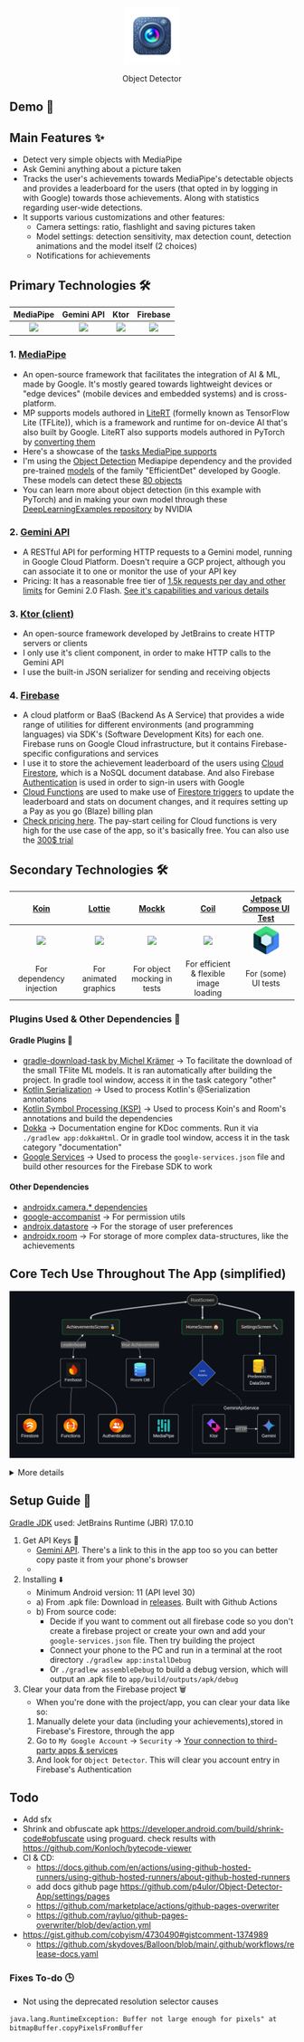 <div align=center>
    <img width=100 src="./app/src/main/res/mipmap-xxxhdpi/app_icon_foreground.webp"/>
    <p>Object Detector</p>
</div>

## Demo 🎥

## Main Features ✨
- Detect very simple objects with MediaPipe
- Ask Gemini anything about a picture taken
- Tracks the user's achievements towards MediaPipe's detectable objects and provides a leaderboard for the users (that opted in by logging in with Google) towards those achievements. Along with statistics regarding user-wide detections.
- It supports various customizations and other features: 
    - Camera settings: ratio, flashlight and saving pictures taken
    - Model settings: detection sensitivity, max detection count, detection animations and the model itself (2 choices)
    - Notifications for achievements

## Primary Technologies 🛠️
| MediaPipe | Gemini API | Ktor | Firebase |
|:-:|:-:|:-:|:-:|
| <img width="50" src='https://ai.google.dev/edge/mediapipe/images/mediapipe_icon.svg'> | <img width="50" src='https://uxwing.com/wp-content/themes/uxwing/download/brands-and-social-media/google-gemini-icon.png'> | <img width="50" src='https://resources.jetbrains.com/storage/products/company/brand/logos/Ktor_icon.png'> | <img width="50" src='https://firebase.google.com/static/images/brand-guidelines/logo-logomark.png'> |

### 1. [MediaPipe](https://github.com/google/mediapipe)
- An open-source framework that facilitates the integration of AI & ML, made by Google. It's mostly geared towards lightweight devices or "edge devices" (mobile devices and embedded systems) and is cross-platform. 
- MP supports models authored in [LiteRT](https://developers.googleblog.com/en/tensorflow-lite-is-now-litert/) (formelly known as TensorFlow Lite (TFLite)), which is a framework and runtime for on-device AI that's also built by Google. LiteRT also supports models authored in PyTorch by [converting them](https://ai.google.dev/edge/litert/models/convert_pytorch)
- Here's a showcase of the [tasks MediaPipe supports](https://mediapipe-studio.webapps.google.com/home)
- I'm using the [Object Detection](https://ai.google.dev/edge/mediapipe/solutions/vision/object_detector/android) Mediapipe dependency and the provided pre-trained [models](https://ai.google.dev/edge/mediapipe/solutions/vision/object_detector#models) of the family "EfficientDet" developed by Google. These models can detect these [80 objects](https://storage.googleapis.com/mediapipe-tasks/object_detector/labelmap.txt)
- You can learn more about object detection (in this example with PyTorch) and in making your own model through these [DeepLearningExamples repository](https://github.com/NVIDIA/DeepLearningExamples/blob/master/PyTorch/Detection/README.md) by NVIDIA

### 2. [Gemini API](https://aistudio.google.com/app/apikey)
- A RESTful API for performing HTTP requests to a Gemini model,
running in Google Cloud Platform. Doesn't require a GCP project, although you can associate it to
one or monitor the use of your API key
- Pricing: It has a reasonable free tier of [1.5k requests per day and other limits](hhttps://ai.google.dev/gemini-api/docs/rate-limits#current-rate-limits) for Gemini 2.0 Flash. [See it's capabilities and various details](https://ai.google.dev/gemini-api/docs/models/gemini#gemini-1.5-flash)

### 3. [Ktor (client)](https://ktor.io/docs/client-create-new-application.html)
- An open-source framework developed by JetBrains to create HTTP servers or clients
- I only use it's client component, in order to make HTTP calls to the Gemini API
- I use the built-in JSON serializer for sending and receiving objects

### 4. [Firebase](https://firebase.google.com/docs/build)
- A cloud platform or BaaS (Backend As A Service) that provides a wide range of utilities for different environments (and programming languages) via SDK's (Software Development Kits) for each one. Firebase runs on Google Cloud infrastructure, but it contains Firebase-specific configurations and services
- I use it to store the achievement leaderboard of the users using [Cloud Firestore](https://firebase.google.com/docs/database/rtdb-vs-firestore?hl=en&authuser=0), which is a NoSQL document database. And also Firebase [Authentication](https://firebase.google.com/docs/auth) is used in order to sign-in users with Google
- [Cloud Functions](https://firebase.google.com/products/functions/?hl=en&authuser=0) are used to make use of [Firestore triggers](https://firebase.google.com/docs/functions/firestore-events?hl=en&authuser=0&gen=2nd) to update the leaderboard and stats on document changes, and it requires setting up a Pay as you go (Blaze) billing plan
- [Check pricing here](https://firebase.google.com/pricing). The pay-start ceiling for Cloud functions is very high for the use case of the app, so it's basically free. You can also use the [300$ trial](https://firebase.blog/posts/2024/11/claim-300-to-get-started)

## Secondary Technologies 🛠️
| [Koin](https://insert-koin.io/docs/quickstart/android-annotations/) |       [Lottie](https://airbnb.io/lottie/#/android-compose)       |                            [Mockk](https://mockk.io/)                             |                      [Coil](https://coil-kt.github.io/coil/)                      |                             [Jetpack Compose UI Test](https://developer.android.com/develop/ui/compose/testing)                              | 
|:-------------------------------------------------------------------:|:----------------------------------------------------------------:|:---------------------------------------------------------------------------------:|:---------------------------------------------------------------------------------:|:--------------------------------------------------------------------------------------------------------------------------------------------:|
| <img width="50" src='https://insert-koin.io/img/koin_new_logo.png'> | <img width="50" src='https://airbnb.io/lottie/images/logo.webp'> | <img width="50" src='https://avatars.githubusercontent.com/u/34787540?s=200&v=4'> | <img width="50" src='https://avatars.githubusercontent.com/u/52722434?s=200&v=4'> | <img width="50" src='https://raw.githubusercontent.com/devicons/devicon/refs/heads/master/icons/jetpackcompose/jetpackcompose-original.svg'> |
|                      For dependency injection                       |                      For animated graphics                       |                            For object mocking in tests                            |                      For efficient & flexible image loading                       |                                                             For (some) UI tests                                                              |

### Plugins Used & Other Dependencies 🔌
#### Gradle Plugins 🐘
- [gradle-download-task by Michel Krämer](https://github.com/michel-kraemer/gradle-download-task) -> To facilitate the download of the small TFlite ML models. It is ran automatically after building the project. In gradle tool window, access it in the task category "other"
- [Kotlin Serialization](https://kotlinlang.org/docs/serialization.html) -> Used to process Kotlin's @Serialization annotations
- [Kotlin Symbol Processing (KSP)](https://kotlinlang.org/docs/ksp-quickstart.html#add-a-processor) -> Used to process Koin's and Room's annotations and build the dependencies
- [Dokka](https://kotlinlang.org/docs/dokka-introduction.html) -> Documentation engine for KDoc comments. Run it via `./gradlew app:dokkaHtml`. Or in gradle tool window, access it in the task category "documentation"
- [Google Services](https://firebase.google.com/docs/android/setup#add-config-file) -> Used to process the `google-services.json` file and build other resources for the Firebase SDK to work

#### Other Dependencies
- [androidx.camera.* dependencies](https://developer.android.com/jetpack/androidx/releases/camera)
- [google-accompanist](https://google.github.io/accompanist/) -> For permission utils
- [androix.datastore](https://developer.android.com/jetpack/androidx/releases/datastore) -> For the storage of user preferences
- [androidx.room](https://developer.android.com/jetpack/androidx/releases/room) -> For storage of more complex data-structures, like the achievements

## Core Tech Use Throughout The App (simplified)

![](./docs/imgs/mermaid-digram_tech-use.png)

<details closed>
<summary>More details</summary>

- [docs](./docs)
![](./docs/imgs/diagram.png)
- [GH rendered Mermaid diagrams](./docs/mermaid-diagrams.md)
</details>

## Setup Guide 🙌
[Gradle JDK](https://www.jetbrains.com/help/idea/gradle-jvm-selection.html#jvm_settings) used: JetBrains Runtime (JBR) 17.0.10

1. Get API Keys 🔑
    - [Gemini API](https://aistudio.google.com/app/apikey). There's a link to this in the app too so you can better copy paste it from your phone's browser
    - 
2. Installing ⬇️
    - Minimum Android version: 11 (API level 30)
    - a) From .apk file: Download in [releases](https://github.com/p4ulor/Object-Detector-App/releases). Built with Github Actions
    - b) From source code: 
        - Decide if you want to comment out all firebase code so you don't create a firebase project or create your own and add your `google-services.json` file. Then try building the project
        - Connect your phone to the PC and run in a terminal at the root directory `./gradlew app:installDebug`
        - Or `./gradlew assembleDebug` to build a debug version, which will output an .apk file to `app/build/outputs/apk/debug`
3. Clear your data from the Firebase project 🗑
    - When you're done with the project/app, you can clear your data like so:
    1. Manually delete your data (including your achievements),stored in Firebase's Firestore, through the app 
    2. Go to `My Google Account` -> `Security` -> [Your connection to third-party apps & services](https://myaccount.google.com/connections)
    3. And look for `Object Detector`. This will clear you account entry in Firebase's Authentication

## Todo 
- Add sfx
- Shrink and obfuscate apk https://developer.android.com/build/shrink-code#obfuscate using proguard. check results with https://github.com/Konloch/bytecode-viewer
- CI & CD:
  - https://docs.github.com/en/actions/using-github-hosted-runners/using-github-hosted-runners/about-github-hosted-runners
  - add docs github page https://github.com/p4ulor/Object-Detector-App/settings/pages
  - https://github.com/marketplace/actions/github-pages-overwriter
  - https://github.com/rayluo/github-pages-overwriter/blob/dev/action.yml
- https://gist.github.com/cobyism/4730490#gistcomment-1374989
  - https://github.com/skydoves/Balloon/blob/main/.github/workflows/release-docs.yaml
### Fixes To-do 🕒

- Not using the deprecated resolution selector causes
```
java.lang.RuntimeException: Buffer not large enough for pixels" at bitmapBuffer.copyPixelsFromBuffer
```
